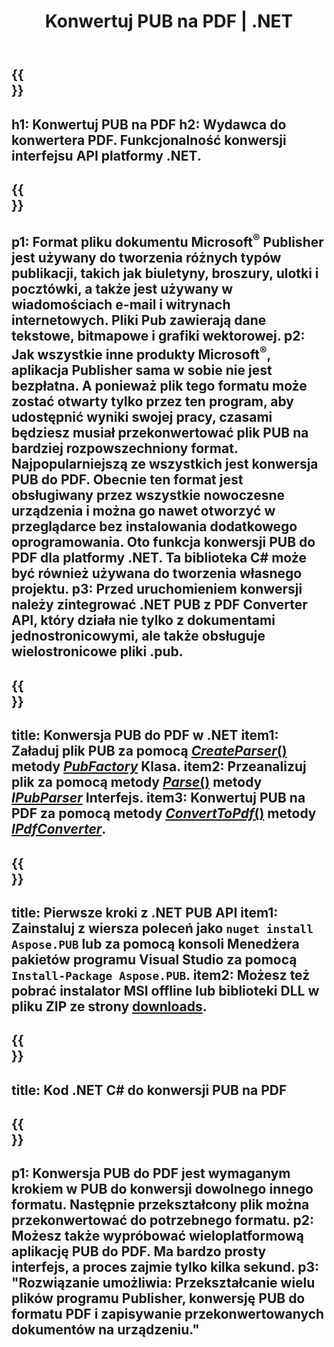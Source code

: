 ﻿---
translation: true
template: /_templates/conversion-child-net.md
title: Konwertuj PUB na PDF | .NET
description: Konwertuj PUB na PDF za pomocą .NET API na dowolnej platformie. Funkcjonalność konwersji wydawców, którą można łatwo zintegrować z Twoim rozwiązaniem.
url: /net/conversion/pub-to-pdf/
metakeywords: pub to pdf net, konwersja pub to pdf net, konwerter pub to pdf c#, konwersja pub to pdf c#, pub to pdf c#
family: pub
platformtag: net
feature: conversion
---

{{<section banner>}}
---
h1: Konwertuj PUB na PDF
h2: Wydawca do konwertera PDF. Funkcjonalność konwersji interfejsu API platformy .NET.
---

{{<section overview>}}
---
p1: Format pliku dokumentu Microsoft<sup>®</sup> Publisher jest używany do tworzenia różnych typów publikacji, takich jak biuletyny, broszury, ulotki i pocztówki, a także jest używany w wiadomościach e-mail i witrynach internetowych. Pliki Pub zawierają dane tekstowe, bitmapowe i grafiki wektorowej.
p2: Jak wszystkie inne produkty Microsoft<sup>®</sup>, aplikacja Publisher sama w sobie nie jest bezpłatna. A ponieważ plik tego formatu może zostać otwarty tylko przez ten program, aby udostępnić wyniki swojej pracy, czasami będziesz musiał przekonwertować plik PUB na bardziej rozpowszechniony format. Najpopularniejszą ze wszystkich jest konwersja PUB do PDF. Obecnie ten format jest obsługiwany przez wszystkie nowoczesne urządzenia i można go nawet otworzyć w przeglądarce bez instalowania dodatkowego oprogramowania. Oto funkcja konwersji PUB do PDF dla platformy .NET. Ta biblioteka C# może być również używana do tworzenia własnego projektu.
p3: Przed uruchomieniem konwersji należy zintegrować .NET PUB z PDF Converter API, który działa nie tylko z dokumentami jednostronicowymi, ale także obsługuje wielostronicowe pliki .pub.
---

{{<section feature1>}}
---
title: Konwersja PUB do PDF w .NET
item1: Załaduj plik PUB za pomocą [*CreateParser*()](https://apireference.aspose.com/pub/net/aspose.pub/pubfactory/methods/createparser/index) metody [*PubFactory*](https://apireference.aspose.com/pub/net/aspose.pub/pubfactory) Klasa.
item2: Przeanalizuj plik za pomocą metody [*Parse*()](https://apireference.aspose.com/pub/net/aspose.pub/ipubparser/methods/parse) metody [*IPubParser*](https://apireference.aspose.com/pub/net/aspose.pub/ipubparser) Interfejs.
item3: Konwertuj PUB na PDF za pomocą metody [*ConvertToPdf*()](https://apireference.aspose.com/pub/net/aspose.pub/ipdfconverter/methods/converttopdf) metody [*IPdfConverter*](https://apireference.aspose.com/pub/net/aspose.pub/ipdfconverter).
---

{{<section feature2>}}
---
title: Pierwsze kroki z .NET PUB API
item1: Zainstaluj z wiersza poleceń jako ```nuget install Aspose.PUB``` lub za pomocą konsoli Menedżera pakietów programu Visual Studio za pomocą ```Install-Package Aspose.PUB```.
item2: Możesz też pobrać instalator MSI offline lub biblioteki DLL w pliku ZIP ze strony [downloads](https://downloads.aspose.com/pub/net).
---

{{<section codeexample>}}
---
title: Kod .NET C# do konwersji PUB na PDF
---

{{<section summary>}}
---
p1: Konwersja PUB do PDF jest wymaganym krokiem w PUB do konwersji dowolnego innego formatu. Następnie przekształcony plik można przekonwertować do potrzebnego formatu.
p2: Możesz także wypróbować wieloplatformową aplikację PUB do PDF. Ma bardzo prosty interfejs, a proces zajmie tylko kilka sekund.
p3: "Rozwiązanie umożliwia: Przekształcanie wielu plików programu Publisher, konwersję PUB do formatu PDF i zapisywanie przekonwertowanych dokumentów na urządzeniu."
---
